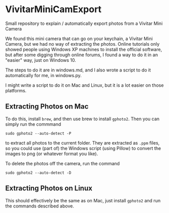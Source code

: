 # VivitarMiniCamExport
Small repository to explain / automatically export photos from a Vivitar Mini Camera

We found this mini camera that can go on your keychain, a Vivitar Mini Camera, but we had no way of extracting the photos. Online tutorials only showed people using
Windows XP machines to install the official software, but after some digging through online forums, I found a way to do it in an "easier" way, just on Windows 10.

The steps to do it are in windows.md, and I also wrote a script to do it automatically for me, in windows.py.

I might write a script to do it on Mac and Linux, but it is a lot easier on those platforms.

## Extracting Photos on Mac

To do this, install `brew`, and then use brew to install `gphoto2`. Then you can simply run the commmand
```
sudo gphoto2 --auto-detect -P
```
to extract all photos to the current folder. They are extracted as `.ppm` files, so you could use (part of) the Windows script
(using Pillow) to convert the images to png (or whatever format you like).

To delete the photos off the camera, run the command
```
sudo gphoto2 --auto-detect -D
```

## Extracting Photos on Linux

This should effectively be the same as on Mac, just install `gphoto2` and run the commands described above.
